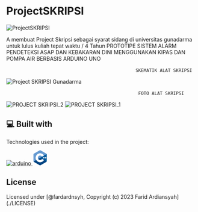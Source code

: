 # ProjectSKRIPSI
![ProjectSKRIPSI](https://socialify.git.ci/fardardnsyh/ProjectSKRIPSI/image?language=1&owner=1&name=1&stargazers=1&theme=Light)

<p id="description">A membuat Project Skripsi sebagai syarat sidang di universitas gunadarma untuk lulus kuliah tepat waktu / 4 Tahun PROTOTIPE SISTEM ALARM PENDETEKSI ASAP DAN KEBAKARAN DINI MENGGUNAKAN KIPAS DAN POMPA AIR BERBASIS ARDUINO UNO


                                                    SKEMATIK ALAT SKRIPSI
![Project SKRIPSI Gunadarma](https://github.com/fardardnsyh/ProjectPenulisanIlmiah/assets/145440594/7b1442eb-74c8-4ee8-8da3-130b614443d2)

                                                     FOTO ALAT SKRIPSI
![PROJECT SKRIPSI_2](https://github.com/fardardnsyh/ProjectPenulisanIlmiah/assets/145440594/8f52a250-2dab-4d70-b8a3-fd869eea0bd9)
            ![PROJECT SKRIPSI_1](https://github.com/fardardnsyh/ProjectPenulisanIlmiah/assets/145440594/7d1e54a3-d222-45e3-b897-dd1a5f69f526)

<h2>💻 Built with</h2>
Technologies used in the project:
<p align="left"> <a href="https://www.arduino.cc/" target="blank" rel="noreferrer"> <img src="https://cdn.worldvectorlogo.com/logos/arduino-1.svg" alt="arduino" width="40" height="40"/> </a> <a 
href="https://www.w3schools.com/cpp/" target="_blank" rel="noreferrer"> <img src="https://raw.githubusercontent.com/devicons/devicon/master/icons/cplusplus/cplusplus-original.svg" alt="cplusplus" width="40" height="40"/> </a> </p>


<h2>License</h2>
Licensed under [@fardardnsyh, Copyright (c) 2023 Farid Ardiansyah](./LICENSE)
